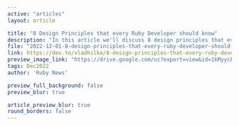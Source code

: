 ```yaml
---
active: "articles"
layout: article

title: "8 Design Principles that every Ruby Developer should know"
description: "In this article we'll discuss 8 design principles that every Ruby developer should know."
file: "2022-12-01-8-design-principles-that-every-ruby-developer-should-know.md"
link: https://dev.to/vladhilko/8-design-principles-that-every-ruby-developer-should-know-1e7e 
preview_image_link: "https://drive.google.com/uc?export=view&id=1kMyycE-rsmLOeR1buJvdxgXRiWWDIB0s"
tags: Dec2022
author: 'Ruby News'

preview_full_background: false
preview_blur: true

article_preview_blur: true
round_borders: false
---
```

